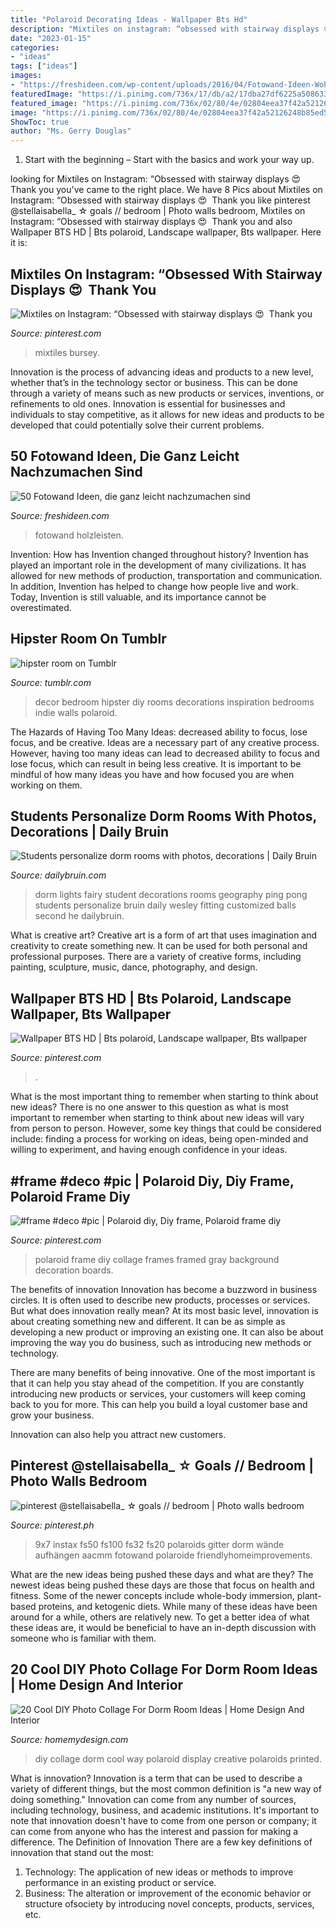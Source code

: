 ```yaml
---
title: "Polaroid Decorating Ideas - Wallpaper Bts Hd"
description: "Mixtiles on instagram: “obsessed with stairway displays 😍⁠ ⁠ thank you"
date: "2023-01-15"
categories:
- "ideas"
tags: ["ideas"]
images:
- "https://freshideen.com/wp-content/uploads/2016/04/Fotowand-Ideen-Wohnzimmer-Wand-Holzleisten-schwarz-weiße-Fotos.jpg"
featuredImage: "https://i.pinimg.com/736x/17/db/a2/17dba27df6225a5086330f2950e56241.jpg"
featured_image: "https://i.pinimg.com/736x/02/80/4e/02804eea37f42a52126248b85ed5d418.jpg"
image: "https://i.pinimg.com/736x/02/80/4e/02804eea37f42a52126248b85ed5d418.jpg"
ShowToc: true
author: "Ms. Gerry Douglas"
---
```



1. Start with the beginning – Start with the basics and work your way up.

	

		
looking for Mixtiles on Instagram: “Obsessed with stairway displays 😍⁠ ⁠ Thank you you've came to the right place. We have 8 Pics about Mixtiles on Instagram: “Obsessed with stairway displays 😍⁠ ⁠ Thank you like pinterest @stellaisabella_ ☆ goals // bedroom | Photo walls bedroom, Mixtiles on Instagram: “Obsessed with stairway displays 😍⁠ ⁠ Thank you and also Wallpaper BTS HD | Bts polaroid, Landscape wallpaper, Bts wallpaper. Here it is:
		
    
## Mixtiles On Instagram: “Obsessed With Stairway Displays 😍⁠ ⁠ Thank You

<img loading=lazy src="https://i.pinimg.com/736x/2e/ee/44/2eee445cf65359372f0b14c509d8f94c.jpg" onerror="this.onerror=null;this.src='https://tse4.mm.bing.net/th?id=OIP.rzuuaSwHU4jcil8wlEPZgAHaFj&amp;pid=15.1';" alt="Mixtiles on Instagram: “Obsessed with stairway displays 😍⁠ ⁠ Thank you">

_Source: pinterest.com_

>mixtiles bursey. 

	

Innovation is the process of advancing ideas and products to a new level, whether that’s in the technology sector or business. This can be done through a variety of means such as new products or services, inventions, or refinements to old ones. Innovation is essential for businesses and individuals to stay competitive, as it allows for new ideas and products to be developed that could potentially solve their current problems.

    
## 50 Fotowand Ideen, Die Ganz Leicht Nachzumachen Sind

<img loading=lazy src="https://freshideen.com/wp-content/uploads/2016/04/Fotowand-Ideen-Wohnzimmer-Wand-Holzleisten-schwarz-weiße-Fotos.jpg" onerror="this.onerror=null;this.src='https://tse1.mm.bing.net/th?id=OIP.-2mczQi5umRMZPBDVvuaMAHaKQ&amp;pid=15.1';" alt="50 Fotowand Ideen, die ganz leicht nachzumachen sind">

_Source: freshideen.com_

>fotowand holzleisten. 

	

Invention: How has Invention changed throughout history?
Invention has played an important role in the development of many civilizations. It has allowed for new methods of production, transportation and communication. In addition, Invention has helped to change how people live and work. Today, Invention is still valuable, and its importance cannot be overestimated.

    
## Hipster Room On Tumblr

<img loading=lazy src="http://40.media.tumblr.com/a3cb76ffb0b3ce0b34b4ccdc668b4f9a/tumblr_mn2bzwoigo1rxsh0xo1_500.jpg" onerror="this.onerror=null;this.src='https://tse2.mm.bing.net/th?id=OIP.swlk8Kuer4baNeAVAUnFEgHaJ4&amp;pid=15.1';" alt="hipster room on Tumblr">

_Source: tumblr.com_

>decor bedroom hipster diy rooms decorations inspiration bedrooms indie walls polaroid. 

	

The Hazards of Having Too Many Ideas: decreased ability to focus, lose focus, and be creative.
Ideas are a necessary part of any creative process. However, having too many ideas can lead to decreased ability to focus and lose focus, which can result in being less creative. It is important to be mindful of how many ideas you have and how focused you are when working on them.

    
## Students Personalize Dorm Rooms With Photos, Decorations | Daily Bruin

<img loading=lazy src="http://dailybruin.com/images/2017/09/web.ae_.dormdecor.PicC_.AYeo_.jpg" onerror="this.onerror=null;this.src='https://tse3.mm.bing.net/th?id=OIP.eHwZpjdCdp-0LxlUPa8EpQHaE_&amp;pid=15.1';" alt="Students personalize dorm rooms with photos, decorations | Daily Bruin">

_Source: dailybruin.com_

>dorm lights fairy student decorations rooms geography ping pong students personalize bruin daily wesley fitting customized balls second he dailybruin. 

	

What is creative art?
Creative art is a form of art that uses imagination and creativity to create something new. It can be used for both personal and professional purposes. There are a variety of creative forms, including painting, sculpture, music, dance, photography, and design.

    
## Wallpaper BTS HD | Bts Polaroid, Landscape Wallpaper, Bts Wallpaper

<img loading=lazy src="https://i.pinimg.com/736x/17/db/a2/17dba27df6225a5086330f2950e56241.jpg" onerror="this.onerror=null;this.src='https://tse4.mm.bing.net/th?id=OIP.LynKfE9H9N0Wv676bzmX7gAAAA&amp;pid=15.1';" alt="Wallpaper BTS HD | Bts polaroid, Landscape wallpaper, Bts wallpaper">

_Source: pinterest.com_

>. 

	

What is the most important thing to remember when starting to think about new ideas?
There is no one answer to this question as what is most important to remember when starting to think about new ideas will vary from person to person. However, some key things that could be considered include: finding a process for working on ideas, being open-minded and willing to experiment, and having enough confidence in your ideas.

    
## #frame #deco #pic | Polaroid Diy, Diy Frame, Polaroid Frame Diy

<img loading=lazy src="https://i.pinimg.com/originals/07/3a/59/073a59203821492c86ad989af40b20a8.jpg" onerror="this.onerror=null;this.src='https://tse4.mm.bing.net/th?id=OIP.pp0qRqCf3jqibFvajvBZPwHaJ4&amp;pid=15.1';" alt="#frame #deco #pic | Polaroid diy, Diy frame, Polaroid frame diy">

_Source: pinterest.com_

>polaroid frame diy collage frames framed gray background decoration boards. 

	

The benefits of innovation
Innovation has become a buzzword in business circles. It is often used to describe new products, processes or services. But what does innovation really mean?
At its most basic level, innovation is about creating something new and different. It can be as simple as developing a new product or improving an existing one. It can also be about improving the way you do business, such as introducing new methods or technology.

There are many benefits of being innovative. One of the most important is that it can help you stay ahead of the competition. If you are constantly introducing new products or services, your customers will keep coming back to you for more. This can help you build a loyal customer base and grow your business.

Innovation can also help you attract new customers.

    
## Pinterest @stellaisabella_ ☆ Goals // Bedroom | Photo Walls Bedroom

<img loading=lazy src="https://i.pinimg.com/736x/02/80/4e/02804eea37f42a52126248b85ed5d418.jpg" onerror="this.onerror=null;this.src='https://tse3.mm.bing.net/th?id=OIP.VcrWzxoYQERToJjQl6R78gHaHa&amp;pid=15.1';" alt="pinterest @stellaisabella_ ☆ goals // bedroom | Photo walls bedroom">

_Source: pinterest.ph_

>9x7 instax fs50 fs100 fs32 fs20 polaroids gitter dorm wände aufhängen aacmm fotowand polaroide friendlyhomeimprovements. 

	

What are the new ideas being pushed these days and what are they?
The newest ideas being pushed these days are those that focus on health and fitness. Some of the newer concepts include whole-body immersion, plant-based proteins, and ketogenic diets. While many of these ideas have been around for a while, others are relatively new. To get a better idea of what these ideas are, it would be beneficial to have an in-depth discussion with someone who is familiar with them.

    
## 20 Cool DIY Photo Collage For Dorm Room Ideas | Home Design And Interior

<img loading=lazy src="http://homemydesign.com/wp-content/uploads/2016/04/diy-photo-college-dorm-with-polaroid-prints.jpg" onerror="this.onerror=null;this.src='https://tse4.mm.bing.net/th?id=OIP.k4G9Pd59FNM-9L1kia_pJwHaLH&amp;pid=15.1';" alt="20 Cool DIY Photo Collage For Dorm Room Ideas | Home Design And Interior">

_Source: homemydesign.com_

>diy collage dorm cool way polaroid display creative polaroids printed. 

	

What is innovation?
Innovation is a term that can be used to describe a variety of different things, but the most common definition is "a new way of doing something." Innovation can come from any number of sources, including technology, business, and academic institutions. It's important to note that innovation doesn't have to come from one person or company; it can come from anyone who has the interest and passion for making a difference.
The Definition of Innovation
There are a few key definitions of innovation that stand out the most: 
1. Technology: The application of new ideas or methods to improve performance in an existing product or service. 
2. Business: The alteration or improvement of the economic behavior or structure ofsociety by introducing novel concepts, products, services, etc. 

